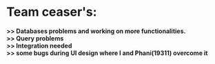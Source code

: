 # Team ceaser's:
**>> Databases problems and working on more functionalities.** <br>
**>> Query problems** <br>
**>> Integration needed**<br>
**>> some bugs during UI design where I and Phani(19311) overcome it**<br>


